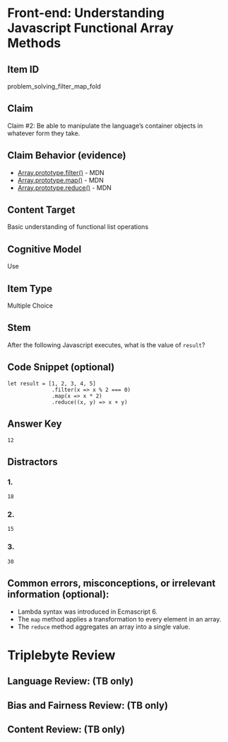 # Front-end: Understanding Javascript Functional Array Methods

## Item ID
problem_solving_filter_map_fold

## Claim
Claim #2: Be able to manipulate the language’s container objects in whatever form they take.

## Claim Behavior (evidence)

* [Array.prototype.filter()](https://developer.mozilla.org/en-US/docs/Web/JavaScript/Reference/Global_Objects/Array/filter) - MDN
* [Array.prototype.map()](https://developer.mozilla.org/en-US/docs/Web/JavaScript/Reference/Global_Objects/Array/map) - MDN
* [Array.prototype.reduce()](https://developer.mozilla.org/en-US/docs/Web/JavaScript/Reference/Global_Objects/Array/reduce) - MDN

## Content Target
Basic understanding of functional list operations

## Cognitive Model
Use


## Item Type
Multiple Choice

## Stem
After the following Javascript executes, what is the value of `result`?


## Code Snippet (optional)

```
let result = [1, 2, 3, 4, 5]
              .filter(x => x % 2 === 0)
              .map(x => x * 2)
              .reduce((x, y) => x + y)
```

## Answer Key

```
12
```

## Distractors

### 1.
```
18
```

### 2.
```
15
```

### 3.
```
30
```


## Common errors, misconceptions, or irrelevant information (optional):

* Lambda syntax was introduced in Ecmascript 6. 
* The `map` method applies a transformation to every element in an array.
* The `reduce` method aggregates an array into a single value.

# Triplebyte Review


## Language Review: (TB only)


## Bias and Fairness Review: (TB only)


## Content Review: (TB only)